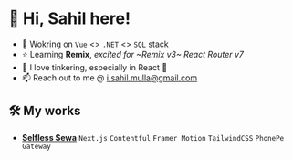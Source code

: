 # 👋 Hi, Sahil here!
- 💼 Wokring on `Vue` <> `.NET` <> `SQL` stack
- ⭐ Learning **Remix**, _excited for ~Remix v3~ React Router v7_
- 💞️ I love tinkering, especially in React 💙
- 📫 Reach out to me @ i.sahil.mulla@gmail.com

## 🛠️ My works
- **[Selfless Sewa](https://www.selflesssewango.com)** `Next.js` `Contentful` `Framer Motion` `TailwindCSS` `PhonePe Gateway`
